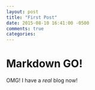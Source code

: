 ```yaml
---
layout: post
title: "First Post"
date: 2015-08-10 16:41:00 -0500
comments: true
categories:
---
```


# Markdown GO!

OMG! I have a *real* blog now!
